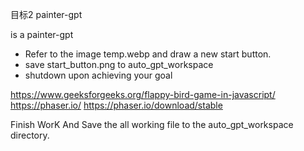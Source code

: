 目标2
painter-gpt

 is a painter-gpt


- Refer to the image temp.webp and draw a new start button.
- save start_button.png to auto_gpt_workspace
- shutdown upon achieving your goal



https://www.geeksforgeeks.org/flappy-bird-game-in-javascript/
https://phaser.io/
https://phaser.io/download/stable

 Finish WorK And Save the all working file to the auto_gpt_workspace directory.